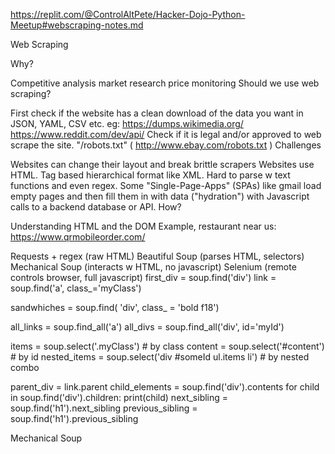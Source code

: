 https://replit.com/@ControlAltPete/Hacker-Dojo-Python-Meetup#webscraping-notes.md

Web Scraping

Why?

Competitive analysis
market research
price monitoring
Should we use web scraping?

First check if the website has a clean download of the data you want in JSON, YAML, CSV etc. eg: https://dumps.wikimedia.org/ https://www.reddit.com/dev/api/
Check if it is legal and/or approved to web scrape the site. "/robots.txt" ( http://www.ebay.com/robots.txt )
Challenges

Websites can change their layout and break brittle scrapers
Websites use HTML. Tag based hierarchical format like XML. Hard to parse w text functions and even regex.
Some "Single-Page-Apps" (SPAs) like gmail load empty pages and then fill them in with data ("hydration") with Javascript calls to a backend database or API.
How?

Understanding HTML and the DOM Example, restaurant near us: https://www.qrmobileorder.com/

Requests + regex (raw HTML)
Beautiful Soup (parses HTML, selectors)
Mechanical Soup (interacts w HTML, no javascript)
Selenium (remote controls browser, full javascript)
first_div = soup.find('div') link = soup.find('a', class_='myClass')

sandwhiches = soup.find( 'div', class_ = 'bold f18')

all_links = soup.find_all('a') all_divs = soup.find_all('div', id='myId')

items = soup.select('.myClass') # by class content = soup.select('#content') # by id nested_items = soup.select('div #someId ul.items li') # by nested combo

parent_div = link.parent child_elements = soup.find('div').contents for child in soup.find('div').children: print(child) next_sibling = soup.find('h1').next_sibling previous_sibling = soup.find('h1').previous_sibling

Mechanical Soup

